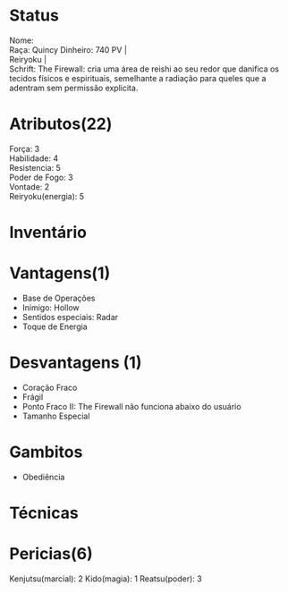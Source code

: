 # Status
Nome:   
Raça: Quincy
Dinheiro: 740
PV |  
Reiryoku |   
Schrift: The Firewall: cria uma área de reishi ao seu redor que danifica os tecidos físicos e espirituais, semelhante a radiação para queles que a adentram sem permissão explicita.

# Atributos(22)
Força: 3  
Habilidade: 4  
Resistencia: 5   
Poder de Fogo: 3   
Vontade: 2  
Reiryoku(energia): 5  

# Inventário

# Vantagens(1)
- Base de Operações
- Inimigo: Hollow
- Sentidos especiais: Radar
- Toque de Energia

# Desvantagens (1)
- Coração Fraco
- Frágil
- Ponto Fraco II: The Firewall não funciona abaixo do usuário
- Tamanho Especial

# Gambitos
- Obediência

# Técnicas

# Pericias(6)
Kenjutsu(marcial): 2
Kido(magia): 1
Reatsu(poder): 3
